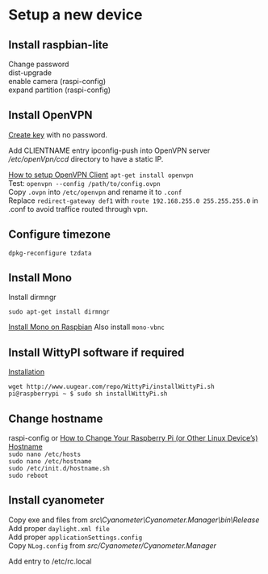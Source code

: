 # Setup a new device
## Install raspbian-lite
Change password  
dist-upgrade  
enable camera (raspi-config)  
expand partition (raspi-config)

## Install OpenVPN
[Create key](https://hub.docker.com/r/kylemanna/openvpn/) with no password.

Add CLIENTNAME entry ipconfig-push into OpenVPN server */etc/openVpn/ccd* directory to have a static IP.

[How to setup OpenVPN Client](https://askubuntu.com/questions/460871/how-to-setup-openvpn-client)
`apt-get install openvpn`  
Test: `openvpn --config /path/to/config.ovpn`  
Copy `.ovpn` into `/etc/openvpn` and rename it to `.conf`  
Replace `redirect-gateway def1` with `route 192.168.255.0 255.255.255.0` in .conf to avoid traffice routed through vpn.

## Configure timezone

```
dpkg-reconfigure tzdata
```

## Install Mono
Install dirmngr

`sudo apt-get install dirmngr`

[Install Mono on Raspbian](http://www.mono-project.com/download/#download-lin-raspbian)
Also install `mono-vbnc`

## Install WittyPI software if required
[Installation](http://www.uugear.com/product/witty-pi-realtime-clock-and-power-management-for-raspberry-pi/)

`wget http://www.uugear.com/repo/WittyPi/installWittyPi.sh`  
`pi@raspberrypi ~ $ sudo sh installWittyPi.sh`

## Change hostname
raspi-config
or
[How to Change Your Raspberry Pi (or Other Linux Device’s) Hostname](https://www.howtogeek.com/167195/how-to-change-your-raspberry-pi-or-other-linux-devices-hostname/)  
`sudo nano /etc/hosts`  
`sudo nano /etc/hostname`  
`sudo /etc/init.d/hostname.sh`  
`sudo reboot`  

## Install cyanometer
Copy exe and files from *src\Cyanometer\Cyanometer.Manager\bin\Release*  
Add proper `daylight.xml file`  
Add proper `applicationSettings.config`  
Copy `NLog.config` from *src/Cyanometer/Cyanometer.Manager*

Add entry to /etc/rc.local